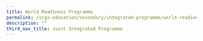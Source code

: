 ```yaml
---
title: World Readiness Programme
permalink: /scgs-education/secondary/integrated-programme/world-readiness-programme/
description: ""
third_nav_title: Joint Integrated Programme
---
```

